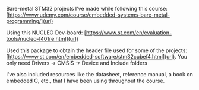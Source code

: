 Bare-metal STM32 projects I've made while following this course: [https://www.udemy.com/course/embedded-systems-bare-metal-programming/](url)

Using this NUCLEO Dev-board: [https://www.st.com/en/evaluation-tools/nucleo-f401re.html](url)

Used this package to obtain the header file used for some of the projects: [https://www.st.com/en/embedded-software/stm32cubef4.html](url). You only need Drivers -> CMSIS -> Device and Include folders

I've also included resources like the datasheet, reference manual, a book on embedded C, etc., that I have been using throughout the course.
